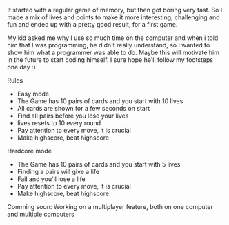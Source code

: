 It started with a regular game of memory, but then got boring very fast. So I made a mix of lives and points to make it more interesting, challenging and fun and ended up with a pretty good result, for a first game. 

My kid asked me why I use so much time on the computer and when i told him that I was programming, he didn't really understand, so I wanted to show him what a programmer was able to do. Maybe this will motivate him in the future to start coding himself. I sure hope he'll follow my footsteps one day :)

Rules
- Easy mode
- The Game has 10 pairs of cards and you start with 10 lives
- All cards are shown for a few seconds on start
- Find all pairs before you lose your lives
- lives resets to 10 every round
- Pay attention to every move, it is crucial
- Make highscore, beat highscore

Hardcore mode
- The Game has 10 pairs of cards and you start with 5 lives
- Finding a pairs will give a life
- Fail and you'll lose a life
- Pay attention to every move, it is crucial
- Make highscore, beat highscore


Comming soon:
Working on a multiplayer feature, both on one computer and multiple computers
